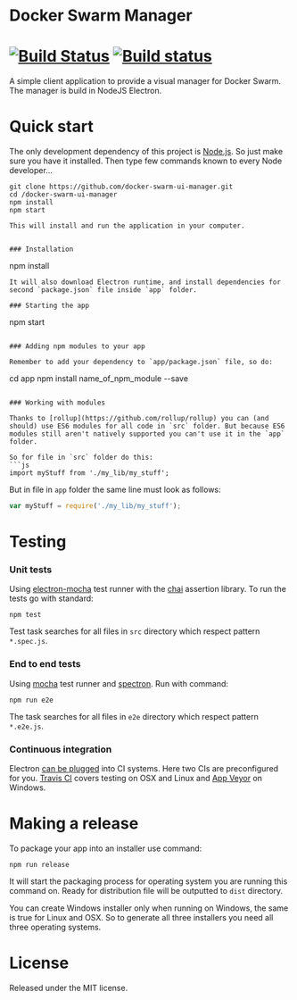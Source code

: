 Docker Swarm Manager
==============

# [![Build Status](https://travis-ci.org/szwacz/electron-boilerplate.svg?branch=master)](https://travis-ci.org/szwacz/electron-boilerplate) [![Build status](https://ci.appveyor.com/api/projects/status/s9htc1k5ojkn08fr?svg=true)](https://ci.appveyor.com/project/szwacz/electron-boilerplate)

A simple client application to provide a visual manager for Docker Swarm. The manager is build in NodeJS Electron.
# Quick start
The only development dependency of this project is [Node.js](https://nodejs.org). So just make sure you have it installed.
Then type few commands known to every Node developer...
```
git clone https://github.com/docker-swarm-ui-manager.git
cd /docker-swarm-ui-manager
npm install
npm start

This will install and run the application in your computer.


### Installation

```
npm install
```
It will also download Electron runtime, and install dependencies for second `package.json` file inside `app` folder.

### Starting the app

```
npm start
```

### Adding npm modules to your app

Remember to add your dependency to `app/package.json` file, so do:
```
cd app
npm install name_of_npm_module --save
```

### Working with modules

Thanks to [rollup](https://github.com/rollup/rollup) you can (and should) use ES6 modules for all code in `src` folder. But because ES6 modules still aren't natively supported you can't use it in the `app` folder.

So for file in `src` folder do this:
```js
import myStuff from './my_lib/my_stuff';
```

But in file in `app` folder the same line must look as follows:
```js
var myStuff = require('./my_lib/my_stuff');
```

# Testing

### Unit tests

Using [electron-mocha](https://github.com/jprichardson/electron-mocha) test runner with the [chai](http://chaijs.com/api/assert/) assertion library. To run the tests go with standard:
```
npm test
```
Test task searches for all files in `src` directory which respect pattern `*.spec.js`.

### End to end tests

Using [mocha](https://mochajs.org/) test runner and [spectron](http://electron.atom.io/spectron/). Run with command:
```
npm run e2e
```
The task searches for all files in `e2e` directory which respect pattern `*.e2e.js`.

### Continuous integration

Electron [can be plugged](https://github.com/atom/electron/blob/master/docs/tutorial/testing-on-headless-ci.md) into CI systems. Here two CIs are preconfigured for you. [Travis CI](https://travis-ci.org/) covers testing on OSX and Linux and [App Veyor](https://www.appveyor.com) on Windows.

# Making a release

To package your app into an installer use command:
```
npm run release
```
It will start the packaging process for operating system you are running this command on. Ready for distribution file will be outputted to `dist` directory.

You can create Windows installer only when running on Windows, the same is true for Linux and OSX. So to generate all three installers you need all three operating systems.

# License

Released under the MIT license.
